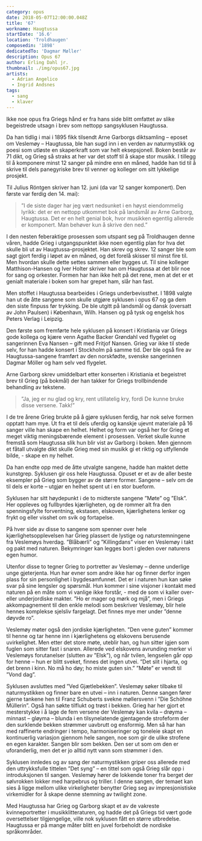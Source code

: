 ```yaml
---
category: opus
date: 2018-05-07T12:00:00.048Z
title: '67'
workname: Haugtussa
startDate: '16.6'
location: 'Troldhaugen'
composedin: '1898'
dedicatedTo: 'Dagmar Møller'
description: Opus 67
author: Erling Dahl jr.
thumbnail: ./img/opus67.jpg
artists:
  - Adrian Angelico
  - Ingrid Andsnes
tags:
  - sang
  - klaver
---
```

Ikke noe opus fra Griegs hånd er fra hans side blitt omfattet av slike begeistrede utsagn i brev som nettopp sangsyklusen Haugtussa.

Da han tidlig i mai i 1895 fikk tilsendt Arne Garborgs diktsamling – eposet om Veslemøy – Haugtussa, ble han sugd inn i en verden av naturmystikk og poesi som utløste en skaperkraft som var helt eksepsjonell. Boken består av 71 dikt, og Grieg så straks at her var det stoff til å skape stor musikk. I tillegg til å komponere minst 12 sanger på mindre enn en måned, hadde han tid til å skrive til dels panegyriske brev til venner og kolleger om sitt lykkelige prosjekt.

Til Julius Röntgen skriver han 12. juni (da var 12 sanger komponert). Den første var ferdig den 14. mai):

> ”I de siste dager har jeg vært nedsunket i en høyst eiendommelig lyrikk: det er en nettopp utkommet bok på landsmål av Arne Garborg, Haugtussa. Det er en helt genial bok, hvor musikken egentlig allerede er komponert. Man behøver kun å skrive den ned.”

I den nesten feberaktige prosessen som utspant seg på Troldhaugen denne våren, hadde Grieg i utgangspunktet ikke noen egentlig plan for hva det skulle bli ut av Haugtussa-prosjektet. Han skrev og skrev. 12 sanger ble som sagt gjort ferdig i løpet av en måned, og det forelå skisser til minst fire til. Men hvordan skulle dette settes sammen eller bygges ut. Til sine kolleger Matthison-Hansen og Iver Holter skriver han om Haugtussa at det blir noe for sang og orkester. Formen har han ikke helt på det rene, men at det er et genialt materiale i boken som har grepet ham, slår han fast.

Men stoffet i Haugtussa bearbeides i Griegs underbevissthet. I 1898 valgte han ut de åtte sangene som skulle utgjøre syklusen i opus 67 og ga dem den siste finpuss før trykking. De ble utgitt på landsmål og dansk (oversatt av John Paulsen) i København, Wilh. Hansen og på tysk og engelsk hos Peters Verlag i Leipzig.

Den første som fremførte hele syklusen på konsert i Kristiania var Griegs gode kollega og kjære venn Agathe Backer Grøndahl ved flygelet og sangerinnen Eva Nansen – gift med Fritjof Nansen. Grieg var ikke til stede selv, for han hadde konsert i Stockholm på samme tid. Der ble også fire av Haugtussa-sangene framført av den norskfødte, svenske sangerinnen Dagmar Möller og ham selv ved flygelet.

Arne Garborg skrev umiddelbart etter konserten i Kristiania et begeistret brev til Grieg (på bokmål) der han takker for Griegs trollbindende behandling av tekstene.

> ”Ja, jeg er nu glad og kry, rent utillatelig kry, fordi De kunne bruke disse versene. Takk!”

I de tre årene Grieg brukte på å gjøre syklusen ferdig, har nok selve formen opptatt ham mye. Ut fra et til dels uferdig og kanskje ujevnt materiale på 16 sanger ville han skape en helhet. Helhet og form var også her for Grieg et meget viktig meningsbærende element i prosessen. Verket skulle kunne fremstå som Haugtussa slik hun blir vist av Garborg i boken. Men gjennom et fåtall utvalgte dikt skulle Grieg med sin musikk gi et riktig og utfyllende bilde, - skape en ny helhet.

Da han endte opp med de åtte utvalgte sangene, hadde han maktet dette kunstgrep. Syklusen gir oss hele Haugtussa. Opuset er et av de aller beste eksempler på Grieg som bygger av de større former. Sangene – selv om de til dels er korte – utgjør en helhet spent ut i en stor bueform.

Syklusen har sitt høydepunkt i de to midterste sangene ”Møte” og ”Elsk”. Her oppleves og fullbyrdes kjærligheten, og de rommer alt fra den spenningsfylte forventning, ekstasen, elskoven, kjærlighetens lenker og frykt og eller visshet om svik og fortapelse.

På hver side av disse to sangene som spenner over hele kjærlighetsopplevelsen har Grieg plassert de lystige og naturstemningene fra Veslemøys hverdag. ”Blåbærli” og ”Killingdans” viser en Veslemøy i takt og pakt med naturen. Bekymringer kan legges bort i gleden over naturens egen humor.

Utenfor disse to tegner Grieg to portretter av Veslemøy – denne underlige unge gjeterjenta. Hun har evner som andre ikke har og finner derfor ingen plass for sin personlighet i bygdesamfunnet. Det er i naturen hun kan søke svar på sine lengsler og spørsmål. Hun kommer i sine visjoner i kontakt med naturen på en måte som vi vanlige ikke forstår, - med de som vi kaller over- eller underjordiske makter. ”Ho er mager og mørk og mjå”, men i Griegs akkompagnement til den enkle melodi som beskriver Veslemøy, blir hele hennes komplekse sjelsliv fargelagt. Det finnes mye mer under ”denne døyvde ro”.

Veslemøy møter også den jordiske kjærligheten. ”Den vene guten” kommer til henne og tar henne inn i kjærlighetens og elskovens berusende uvirkelighet. Men etter det store møte, uteblir han, og hun sitter igjen som fuglen som sitter fast i snaren. Allerede ved elskovens avrunding merker vi Veslemøys forutanelser (slutten av ”Elsk”), og når tvilen, lengselen går opp for henne – hun er blitt sveket, finnes det ingen utvei. ”Det slit i hjarta, og det brenn i kinn. No må ho døy; ho miste guten sin.” ”Møte” er vendt til ”Vond dag”.

Syklusen avsluttes med ”Ved Gjætlebekken”. Veslemøy søker tilbake til naturmystikken og finner bare en utvei – inn i naturen. Denne sangen fører gjerne tankene hen til Franz Schuberts svekne møllersvenn i ”Die Schöhne Müllerin”. Også han søkte tilflukt og trøst i bekken. Grieg har her gjort et mesterstykke i å lage de fem versene der Veslemøy kan kvila – drøyma – minnast – gløyma – blunda i en tilsynelatende gjentagende strofeform der den surklende bekken strømmer uavbrutt og ensformig. Men så har han med raffinerte endringer i tempo, harmoniseringer og toneleie skapt en kontinuerlig variasjon gjennom hele sangen, noe som gir de ulike strofene en egen karakter. Sangen blir som bekken. Den ser ut som om den er uforanderlig, men det er jo alltid nytt vann som strømmer i den.

Syklusen innledes og av sang der naturmystikken griper oss allerede med den uttrykksfulle tittelen ”Det syng” – en tittel som også Grieg slår opp i introduksjonen til sangen. Veslemøy hører de lokkende toner fra berget der sølvrokken lokker med harpebrus og triller. I denne sangen, der temaet kan sies å ligge mellom ulike virkeligheter benytter Grieg seg av impresjonistiske virkemidler for å skape denne stemning av twilight zone.

Med Haugtussa har Grieg og Garborg skapt et av de vakreste kvinneportretter i musikklitteraturen, og hadde det på Griegs tid vært gode oversettelser tilgjengelige, ville nok syklusen fått en større utbredelse. Haugtussa er på mange måter blitt en juvel forbeholdt de nordiske språkområder.
